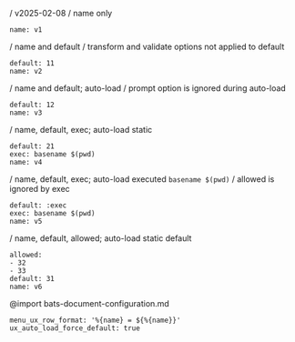 / v2025-02-08
/ name only
```ux
name: v1
```
/ name and default
/ transform and validate options not applied to default
```ux
default: 11
name: v2
```
/ name and default; auto-load
/ prompt option is ignored during auto-load
```ux :[document_ux_v3]
default: 12
name: v3
```
/ name, default, exec; auto-load static
```ux :[document_ux_v4]
default: 21
exec: basename $(pwd)
name: v4
```
/ name, default, exec; auto-load executed `basename $(pwd)`
/ allowed is ignored by exec
```ux :[document_ux_v5]
default: :exec
exec: basename $(pwd)
name: v5
```
/ name, default, allowed; auto-load static default
```ux :[document_ux_v6]
allowed:
- 32
- 33
default: 31
name: v6
```
@import bats-document-configuration.md
```opts :(document_opts)
menu_ux_row_format: '%{name} = ${%{name}}'
ux_auto_load_force_default: true
```